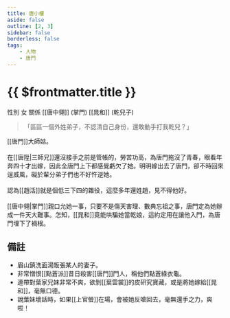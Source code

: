 ```yaml
---
title: 唐小樓
aside: false
outline: [2, 3]
sidebar: false
borderless: false
tags:
    - 人物
    - 唐門
---
```


# {{ $frontmatter.title }}

<ChTabs position="bottom">
    <ChTab title="唐小樓">
        <Ch
            src='/images/characters/aunt2/normal.webp' 
            position='right'/>
        <ChName nameZh='唐小樓' nameEn='Tang Xiao Lou' position='right' />
        <ChTable>
            <ChTr>
                <ChTd isTitle=true>
                    性別
                </ChTd>
                <ChTd>
                    女
                </ChTd>
            </ChTr>
            <ChTr>
                <ChTd isTitle=true position='center'>
                    關係
                </ChTd>
            </ChTr>
            <ChTr>
                <ChTd position='center'>
                    [[唐中翎]] (掌門)
                </ChTd>
            </ChTr>
            <ChTr>
                <ChTd position='center'>  
                    [[晁和]] (乾兒子)
                </ChTd>
            </ChTr>
        </ChTable>
    </ChTab>
</ChTabs>

> 「區區一個外姓弟子，不認清自己身份，還敢動手打我乾兒？」

[[唐門]]大師姑。
<br><br>
在[[唐陞|三師兄]]還沒接手之前是管帳的，勞苦功高，為唐門拖沒了青春，眼看年奔四十才出嫁，因此全唐門上下都感覺虧欠了她。明明嫁出去了唐門，卻不時回來逞威風，礙於輩分弟子們也不好忤逆她。
<br><br>
認為[[趙活]]就是個低三下四的雜役，這麼多年還姓趙，見不得他好。
<br><br>
[[唐中翎|掌門]]親口允她一事，只要不是傷天害理、數典忘祖之事，唐門定為她辦成一件天大難事。怎知，[[晁和]]竟能哄騙她當乾娘，這約定用在讓他入門，為唐門埋下了禍根。

## 備註

- 眉山鎮洗面湯販張某人的妻子。
- 非常憎恨[[點蒼派]]昔日殺害[[唐門]]門人，稱他們點蒼綠衣龜。
- 連帶對葉家兄妹非常不爽，欲剝[[葉雲裳]]的皮研究寶藏，或是將她嫁給[[晁和]]，毫無口德。
- 說葉妹壞話時，如果[[上官螢]]在場，會被她反嗆回去，毫無還手之力，爽啦！
